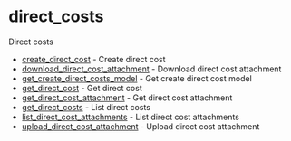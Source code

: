 # direct_costs

Direct costs


* [create_direct_cost](createdirectcost.md) - Create direct cost
* [download_direct_cost_attachment](downloaddirectcostattachment.md) - Download direct cost attachment
* [get_create_direct_costs_model](getcreatedirectcostsmodel.md) - Get create direct cost model
* [get_direct_cost](getdirectcost.md) - Get direct cost
* [get_direct_cost_attachment](getdirectcostattachment.md) - Get direct cost attachment
* [get_direct_costs](getdirectcosts.md) - List direct costs
* [list_direct_cost_attachments](listdirectcostattachments.md) - List direct cost attachments
* [upload_direct_cost_attachment](uploaddirectcostattachment.md) - Upload direct cost attachment